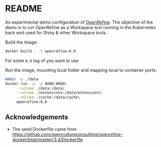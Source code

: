 # README

An experimental demo configuration of [OpenRefine](https://openrefine.org/). The objective of the demo is to run OpenRefine as a Workspace tool running in the Kubernetes back end used for Shiny & other Workspace tools.

Build the image:
```sh
docker build . -t openrefine:0.8
```

For some `0.8` tag of you want to use

Run the image, mounting local folder and mapping local to container ports:
```sh
mkdir -p ./data
docker run -it -p 8080:8080\
     --volume ./data:/data\
     --volume ./extensions:/data/extensions\
     --volume ./cache:/data/cache\
     openrefine:0.8
```

## Acknowledgements

- The seed Dockerfile came from <https://github.com/opencultureconsulting/openrefine-docker/blob/master/3.4/Dockerfile>
